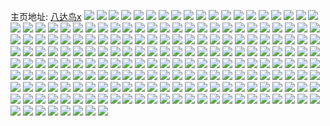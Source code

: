 主页地址: [八达鸟x](https://weibo.com/u/1851072375) 
![](https://wx4.sinaimg.cn/mw2000/6e551f77ly1h985huc6rrj21jk0se7kp.jpg) 
![](https://wx4.sinaimg.cn/mw2000/6e551f77ly1h8eyus3f3xj20zo2567pg.jpg) 
![](https://wx4.sinaimg.cn/mw2000/6e551f77ly1h8eyuqur6gj20zo256avo.jpg) 
![](https://wx4.sinaimg.cn/mw2000/6e551f77ly1h8eyut4qgvj20zo256dyq.jpg) 
![](https://wx4.sinaimg.cn/mw2000/6e551f77ly1h8dyje3t64j20zo256x32.jpg) 
![](https://wx4.sinaimg.cn/mw2000/6e551f77ly1h8clkscftaj20zo2561kx.jpg) 
![](https://wx4.sinaimg.cn/mw2000/6e551f77ly1h8ac2wcr38j20zo256apr.jpg) 
![](https://wx4.sinaimg.cn/mw2000/6e551f77ly1h8ac411vv7j20u01sw11j.jpg) 
![](https://wx4.sinaimg.cn/mw2000/6e551f77ly1h8ac40stlmj20u01swaie.jpg) 
![](https://wx4.sinaimg.cn/mw2000/6e551f77ly1h82o9h1yy2j20zo256npd.jpg) 
![](https://wx4.sinaimg.cn/mw2000/6e551f77ly1h80zz3wfg6j20zk0k0n1l.jpg) 
![](https://wx4.sinaimg.cn/mw2000/6e551f77ly1h7nesiyf0lj21o0280hdt.jpg) 
![](https://wx4.sinaimg.cn/mw2000/6e551f77ly1h7nesjimcbj21o0280hdt.jpg) 
![](https://wx4.sinaimg.cn/mw2000/6e551f77ly1h7nesjxifcj21o0280kjl.jpg) 
![](https://wx4.sinaimg.cn/mw2000/6e551f77ly1h7nesk95koj20n90n9jwb.jpg) 
![](https://wx4.sinaimg.cn/mw2000/6e551f77ly1h7d4cpwmxhj224b24bhdv.jpg) 
![](https://wx4.sinaimg.cn/mw2000/6e551f77ly1h7d4cnlpd4j22ce2cehdw.jpg) 
![](https://wx4.sinaimg.cn/mw2000/6e551f77ly1h68hwzmesbj20u01swn2l.jpg) 
![](https://wx4.sinaimg.cn/mw2000/6e551f77ly1h61ukjgj8bj21o01o0qv5.jpg) 
![](https://wx4.sinaimg.cn/mw2000/6e551f77ly1h61ukp10lgj23342bcnpe.jpg) 
![](https://wx4.sinaimg.cn/mw2000/6e551f77ly1h61ukq73zqj22c02c01ky.jpg) 
![](https://wx4.sinaimg.cn/mw2000/6e551f77ly1h61ukr5e7gj22c02c0qv5.jpg) 
![](https://wx4.sinaimg.cn/mw2000/6e551f77ly1h61ukslf5kj22c02c0hdt.jpg) 
![](https://wx4.sinaimg.cn/mw2000/6e551f77ly1h61ukgibihj22c02c04qq.jpg) 
![](https://wx4.sinaimg.cn/mw2000/6e551f77ly1h61uktd637j22c02c0kjl.jpg) 
![](https://wx4.sinaimg.cn/mw2000/6e551f77ly1h61uku9ijuj22c02c0u0x.jpg) 
![](https://wx4.sinaimg.cn/mw2000/6e551f77ly1h5jbkw37rqj20u00u0tfu.jpg) 
![](https://wx4.sinaimg.cn/mw2000/6e551f77ly1h5jbkwmkcxj20sg0sgagk.jpg) 
![](https://wx4.sinaimg.cn/mw2000/6e551f77ly1h56avpy2otj20u00vgq98.jpg) 
![](https://wx4.sinaimg.cn/mw2000/6e551f77ly1h56avqlec6j20u013utgr.jpg) 
![](https://wx4.sinaimg.cn/mw2000/6e551f77ly1h56avt7g91j20u019b48p.jpg) 
![](https://wx4.sinaimg.cn/mw2000/6e551f77ly1h56avqzncoj21920u045k.jpg) 
![](https://wx4.sinaimg.cn/mw2000/6e551f77ly1h56avr7snpj21300u0aik.jpg) 
![](https://wx4.sinaimg.cn/mw2000/6e551f77ly1h56avs5t7ij20u0140grs.jpg) 
![](https://wx4.sinaimg.cn/mw2000/6e551f77ly1h52tn2yl4zj22c0340u0y.jpg) 
![](https://wx4.sinaimg.cn/mw2000/6e551f77ly1h510d64g6jj22801o01ky.jpg) 
![](https://wx4.sinaimg.cn/mw2000/6e551f77ly1h510d52m5mj238k25ox6q.jpg) 
![](https://wx4.sinaimg.cn/mw2000/6e551f77ly1h510d9ki8pj238k25oe83.jpg) 
![](https://wx4.sinaimg.cn/mw2000/6e551f77ly1h510dcambij238k25ohdv.jpg) 
![](https://wx4.sinaimg.cn/mw2000/6e551f77ly1h510dedamqj21tj38khdu.jpg) 
![](https://wx4.sinaimg.cn/mw2000/6e551f77ly1h4pcdcy4saj22c0340x6q.jpg) 
![](https://wx4.sinaimg.cn/mw2000/6e551f77ly1h4pcdgr0v8j22c0340e84.jpg) 
![](https://wx4.sinaimg.cn/mw2000/6e551f77ly1h4pcdbkkksj22ds1sce81.jpg) 
![](https://wx4.sinaimg.cn/mw2000/6e551f77ly1h4pcdjdf75j20zo1d91ju.jpg) 
![](https://wx4.sinaimg.cn/mw2000/6e551f77ly1h4pcdly944j20zo1bkqr6.jpg) 
![](https://wx4.sinaimg.cn/mw2000/6e551f77ly1h4pcdmujcsj23402c07wi.jpg) 
![](https://wx4.sinaimg.cn/mw2000/6e551f77ly1h3yo4hr226j22c0340e84.jpg) 
![](https://wx4.sinaimg.cn/mw2000/6e551f77ly1h3yo4jla7nj22p820xqv5.jpg) 
![](https://wx4.sinaimg.cn/mw2000/6e551f77ly1h3yo4le8uaj22jy1wzqv6.jpg) 
![](https://wx4.sinaimg.cn/mw2000/6e551f77ly1h3yo4b4tkgj20xc2301kx.jpg) 
![](https://wx4.sinaimg.cn/mw2000/6e551f77ly1h3yo4c5wasj20xc230e81.jpg) 
![](https://wx4.sinaimg.cn/mw2000/6e551f77ly1h3yo4f34ikj23402c0b2d.jpg) 
![](https://wx4.sinaimg.cn/mw2000/6e551f77ly1h3kch7ah2xj20u01sxq8v.jpg) 
![](https://wx4.sinaimg.cn/mw2000/6e551f77gy1h2pn5q8qusj20u01sxjws.jpg) 
![](https://wx4.sinaimg.cn/mw2000/6e551f77gy1h2oeszfs9aj22560zo7wh.jpg) 
![](https://wx4.sinaimg.cn/mw2000/6e551f77ly1h23mwygkp1j20k00zk10z.jpg) 
![](https://wx4.sinaimg.cn/mw2000/6e551f77gy1h1vkkmz7o0j20zo0hx0u8.jpg) 
![](https://wx4.sinaimg.cn/mw2000/6e551f77ly1h106dpfv66j20u00kiq5j.jpg) 
![](https://wx4.sinaimg.cn/mw2000/6e551f77gy1h0y1xqtrirj20tt0p0dks.jpg) 
![](https://wx4.sinaimg.cn/mw2000/6e551f77ly1h0tefv9h7mj20mi0u0q8g.jpg) 
![](https://wx4.sinaimg.cn/mw2000/6e551f77ly1h0tefuj8cdj22bc334x6p.jpg) 
![](https://wx4.sinaimg.cn/mw2000/6e551f77ly1h0nb87mpydj20u01i07ct.jpg) 
![](https://wx4.sinaimg.cn/mw2000/6e551f77ly1h0nb87z342j20s11o0tiw.jpg) 
![](https://wx4.sinaimg.cn/mw2000/6e551f77ly1h0nb88aexfj20f40r8gms.jpg) 
![](https://wx4.sinaimg.cn/mw2000/6e551f77ly1h0nb88sifcj20qo0zk78k.jpg) 
![](https://wx4.sinaimg.cn/mw2000/6e551f77ly1h0nb895d14j217x26212b.jpg) 
![](https://wx4.sinaimg.cn/mw2000/6e551f77ly1h0nb89qj53j21jk2bc4qp.jpg) 
![](https://wx4.sinaimg.cn/mw2000/6e551f77ly1h0nb8a2q7lj21jk111qch.jpg) 
![](https://wx4.sinaimg.cn/mw2000/6e551f77gy1h08h4uzdx2j20u00u0whq.jpg) 
![](https://wx4.sinaimg.cn/mw2000/6e551f77gy1h08h4uhy1gj21400u046r.jpg) 
![](https://wx4.sinaimg.cn/mw2000/6e551f77gy1h02oshthkmj20u00u0whq.jpg) 
![](https://wx4.sinaimg.cn/mw2000/6e551f77gy1h02osimw04j20u00u0tcr.jpg) 
![](https://wx4.sinaimg.cn/mw2000/6e551f77gy1h02osj1r79j20qo0qotc5.jpg) 
![](https://wx4.sinaimg.cn/mw2000/6e551f77gy1h02osjh7xmj20u00u0dhz.jpg) 
![](https://wx4.sinaimg.cn/mw2000/6e551f77gy1gzzg8am1frj20u0140n3v.jpg) 
![](https://wx4.sinaimg.cn/mw2000/6e551f77gy1gzzg8bocq3j20u0140qb1.jpg) 
![](https://wx4.sinaimg.cn/mw2000/6e551f77gy1gzzg8cp10gj20u0140aho.jpg) 
![](https://wx4.sinaimg.cn/mw2000/6e551f77gy1gzzg891v6sj20u0140gt8.jpg) 
![](https://wx4.sinaimg.cn/mw2000/6e551f77gy1gzzg8dkz0ej20u0140th9.jpg) 
![](https://wx4.sinaimg.cn/mw2000/6e551f77ly1gynlavab0rj20u0140wnp.jpg) 
![](https://wx4.sinaimg.cn/mw2000/6e551f77ly1gyk6masgnfj20u01swtil.jpg) 
![](https://wx4.sinaimg.cn/mw2000/6e551f77ly1gyedswh6hcj20yi1pchdt.jpg) 
![](https://wx4.sinaimg.cn/mw2000/6e551f77ly1gyedszb9gcj20yi1pcnpd.jpg) 
![](https://wx4.sinaimg.cn/mw2000/6e551f77gy1gy36cmptq7j20u01sxtdt.jpg) 
![](https://wx4.sinaimg.cn/mw2000/6e551f77gy1gy1k0grzj3j20zo2561h6.jpg) 
![](https://wx4.sinaimg.cn/mw2000/6e551f77gy1gxo6xr3tntj20lc0sg40n.jpg) 
![](https://wx4.sinaimg.cn/mw2000/6e551f77gy1gwxk813letj20jk0jojst.jpg) 
![](https://wx4.sinaimg.cn/mw2000/0021gUu3gy1gvfdqmmcmuj60u01sxaf202.jpg) 
![](https://wx4.sinaimg.cn/mw2000/6e551f77ly1gtj51y7trnj20u00u0ad0.jpg) 
![](https://wx4.sinaimg.cn/mw2000/6e551f77ly1gtj5230hcaj20u00u0q6c.jpg) 
![](https://wx4.sinaimg.cn/mw2000/6e551f77ly1gtj521vqakj20u00u043d.jpg) 
![](https://wx4.sinaimg.cn/mw2000/6e551f77ly1gtj51yn60cj20u00u0ahc.jpg) 
![](https://wx4.sinaimg.cn/mw2000/6e551f77ly1gtj5202t3wj20u00u0q9e.jpg) 
![](https://wx4.sinaimg.cn/mw2000/6e551f77ly1gtj51zutr0j20u00u079d.jpg) 
![](https://wx4.sinaimg.cn/mw2000/6e551f77ly1gtj5210d2dj21400u0n12.jpg) 
![](https://wx4.sinaimg.cn/mw2000/6e551f77ly1gtj5215mxjj21400u00ym.jpg) 
![](https://wx4.sinaimg.cn/mw2000/6e551f77gy1gsqvcqfxdjj22c02c0kjl.jpg) 
![](https://wx4.sinaimg.cn/mw2000/6e551f77gy1gsg99lkz3cj20u00tjtdv.jpg) 
![](https://wx4.sinaimg.cn/mw2000/6e551f77gy1gs614o7c5pj20u00u0k20.jpg) 
![](https://wx4.sinaimg.cn/mw2000/6e551f77gy1gs614ourmrj20u00u0k1g.jpg) 
![](https://wx4.sinaimg.cn/mw2000/6e551f77gy1grw42fx459j21400u0tgs.jpg) 
![](https://wx4.sinaimg.cn/mw2000/6e551f77gy1grw42gppyzj20u0140n6a.jpg) 
![](https://wx4.sinaimg.cn/mw2000/6e551f77gy1grw42h8z1mj21400u0k02.jpg) 
![](https://wx4.sinaimg.cn/mw2000/6e551f77gy1gqvjujm8l3j20u00u0k0u.jpg) 
![](https://wx4.sinaimg.cn/mw2000/6e551f77gy1gqvjukb4agj20u00u0tkf.jpg) 
![](https://wx4.sinaimg.cn/mw2000/6e551f77gy1gqvjv1t097j20u00u043z.jpg) 
![](https://wx4.sinaimg.cn/mw2000/6e551f77gy1gqrkwmh2pxj20tu0tu7wh.jpg) 
![](https://wx4.sinaimg.cn/mw2000/6e551f77gy1gqnhqum7u8j21kw1kwhdt.jpg) 
![](https://wx4.sinaimg.cn/mw2000/6e551f77gy1gqb3gacg9mj20qu0k67ga.jpg) 
![](https://wx4.sinaimg.cn/mw2000/6e551f77gy1gq2uhd60vtj20u00u0af4.jpg) 
![](https://wx4.sinaimg.cn/mw2000/6e551f77gy1gq2uhdy89sj20u00u07d6.jpg) 
![](https://wx4.sinaimg.cn/mw2000/6e551f77gy1gpmtlckzwrj20u01sxqvh.jpg) 
![](https://wx4.sinaimg.cn/mw2000/6e551f77gy1gpkf2lrspcj206w02i749.jpg) 
![](https://wx4.sinaimg.cn/mw2000/6e551f77gy1gp59kqdaz7j20u01sxb29.jpg) 
![](https://wx4.sinaimg.cn/mw2000/6e551f77gy1gp59kotl8lj20u01sxb29.jpg) 
![](https://wx4.sinaimg.cn/mw2000/6e551f77gy1gp59krq147j20u01sxb29.jpg) 
![](https://wx4.sinaimg.cn/mw2000/6e551f77gy1gp59ktp3zpj20u01sxb29.jpg) 
![](https://wx4.sinaimg.cn/mw2000/6e551f77gy1gp4mg4z80uj21uc1acal3.jpg) 
![](https://wx4.sinaimg.cn/mw2000/6e551f77gy1gp4mg5gsaqj21uc1ac13o.jpg) 
![](https://wx4.sinaimg.cn/mw2000/6e551f77gy1gp4mg4hdc1j21uc1ac13t.jpg) 
![](https://wx4.sinaimg.cn/mw2000/6e551f77gy1gp4mg7j86hj21uc1acb2g.jpg) 
![](https://wx4.sinaimg.cn/mw2000/6e551f77gy1gp4mg89xdqj21uc1actjx.jpg) 
![](https://wx4.sinaimg.cn/mw2000/6e551f77gy1gp4mg8w5m8j21uc1acq9w.jpg) 
![](https://wx4.sinaimg.cn/mw2000/6e551f77gy1goxgmontpej22560zo1l2.jpg) 
![](https://wx4.sinaimg.cn/mw2000/6e551f77gy1goxgmledrij22560zo1l2.jpg) 
![](https://wx4.sinaimg.cn/mw2000/6e551f77gy1gotsrcnj2kj22yo1o0npe.jpg) 
![](https://wx4.sinaimg.cn/mw2000/6e551f77gy1gotsrb9hshj22yo1o0e82.jpg) 
![](https://wx4.sinaimg.cn/mw2000/6e551f77gy1gotsrdjeyoj22yo1o01ky.jpg) 
![](https://wx4.sinaimg.cn/mw2000/6e551f77gy1gotsrf9ivgj21sc1scke3.jpg) 
![](https://wx4.sinaimg.cn/mw2000/6e551f77gy1gotsrgl1dgj21sb1sbwyg.jpg) 
![](https://wx4.sinaimg.cn/mw2000/6e551f77gy1gotsrhm2u6j21sb1sb4n5.jpg) 
![](https://wx4.sinaimg.cn/mw2000/6e551f77gy1gom01jazbvj20zo0iw75o.jpg) 
![](https://wx4.sinaimg.cn/mw2000/6e551f77gy1gofvs9ll7kj20kx0lon0a.jpg) 
![](https://wx4.sinaimg.cn/mw2000/6e551f77ly1go87parfxrj21uc1ackju.jpg) 
![](https://wx4.sinaimg.cn/mw2000/6e551f77ly1go87pd1pjwj21uc1acu16.jpg) 
![](https://wx4.sinaimg.cn/mw2000/6e551f77ly1go75sjjyiij20zo2561l2.jpg) 
![](https://wx4.sinaimg.cn/mw2000/6e551f77ly1go4uq7dugdj21sc2dse81.jpg) 
![](https://wx4.sinaimg.cn/mw2000/6e551f77ly1go4uq5xohpj21sc2dse81.jpg) 
![](https://wx4.sinaimg.cn/mw2000/6e551f77ly1go4uq92009j21o02801ky.jpg) 
![](https://wx4.sinaimg.cn/mw2000/6e551f77ly1go4uqa2m2yj21o0280qv5.jpg) 
![](https://wx4.sinaimg.cn/mw2000/6e551f77ly1go397z3cy2j216y0u07wh.jpg) 
![](https://wx4.sinaimg.cn/mw2000/6e551f77ly1gnzwtkq1uoj21uc1ac1l1.jpg) 
![](https://wx4.sinaimg.cn/mw2000/6e551f77ly1gnzwtm93y7j21uc1acu0y.jpg) 
![](https://wx4.sinaimg.cn/mw2000/6e551f77ly1gnzwhnnfmhj21uc1acnpi.jpg) 
![](https://wx4.sinaimg.cn/mw2000/6e551f77ly1gnzwhqj2n2j21uc1ac1l1.jpg) 
![](https://wx4.sinaimg.cn/mw2000/6e551f77ly1gnzwhr4hrij21000svmy2.jpg) 
![](https://wx4.sinaimg.cn/mw2000/6e551f77ly1gnjpldpt0gj21400u04d2.jpg) 
![](https://wx4.sinaimg.cn/mw2000/6e551f77ly1gnjple4p3aj21400u0aok.jpg) 
![](https://wx4.sinaimg.cn/mw2000/6e551f77gy1gmwitx1ho1j20zo0rpacy.jpg) 
![](https://wx4.sinaimg.cn/mw2000/6e551f77gy1glng4hcnqcj20u01hcwgc.jpg) 
![](https://wx4.sinaimg.cn/mw2000/6e551f77gy1glng4gy3hbj20k00zk0w2.jpg) 
![](https://wx4.sinaimg.cn/mw2000/6e551f77gy1gjuz4u1darj21o0280hdt.jpg) 
![](https://wx4.sinaimg.cn/mw2000/6e551f77gy1gjuz4v6e5yj21o0280qv5.jpg) 
![](https://wx4.sinaimg.cn/mw2000/6e551f77gy1gjuz4w1c2ij21o0280e81.jpg) 
![](https://wx4.sinaimg.cn/mw2000/6e551f77gy1gjo3p6t5r0j20hq0fnmyu.jpg) 
![](https://wx4.sinaimg.cn/mw2000/6e551f77gy1gj8yaa5mlmj20zk0qowho.jpg) 
![](https://wx4.sinaimg.cn/mw2000/6e551f77gy1gj313dicr9j20u01jiaib.jpg) 
![](https://wx4.sinaimg.cn/mw2000/6e551f77gy1ginvukwe5vj20yi1pcu11.jpg) 
![](https://wx4.sinaimg.cn/mw2000/6e551f77ly1ggpol0j2v7j20m80m8mzm.jpg) 
![](https://wx4.sinaimg.cn/mw2000/6e551f77ly1ggpol7mafqj20yi1pcu12.jpg) 
![](https://wx4.sinaimg.cn/mw2000/6e551f77ly1ggpol0x9vmj20m80m87ac.jpg) 
![](https://wx4.sinaimg.cn/mw2000/6e551f77ly1ggpolcq2szj20yi1pcb2b.jpg) 
![](https://wx4.sinaimg.cn/mw2000/6e551f77ly1ggpol9ds2fj20m80m8teo.jpg) 
![](https://wx4.sinaimg.cn/mw2000/6e551f77ly1ggpol2sz7mj20yi1pc7wi.jpg) 
![](https://wx4.sinaimg.cn/mw2000/6e551f77ly1ggpol3600jj20ku0rsdl4.jpg) 
![](https://wx4.sinaimg.cn/mw2000/6e551f77ly1ggpola0kxpj20m80m8dkf.jpg) 
![](https://wx4.sinaimg.cn/mw2000/6e551f77ly1ggpol9q8g9j20m80m877b.jpg) 
![](https://wx4.sinaimg.cn/mw2000/6e551f77ly1ggpokzsdp0j20p00xc7b7.jpg) 
![](https://wx4.sinaimg.cn/mw2000/6e551f77ly1ggpol8q2srj20m80m8gsq.jpg) 
![](https://wx4.sinaimg.cn/mw2000/6e551f77ly1ggpol08yqtj20m80m8tdb.jpg) 
![](https://wx4.sinaimg.cn/mw2000/6e551f77ly1ggpol92yzyj20m80m8ah2.jpg) 
![](https://wx4.sinaimg.cn/mw2000/6e551f77ly1ggpo9nzulpj20ku0rs45d.jpg) 
![](https://wx4.sinaimg.cn/mw2000/6e551f77ly1ggpo9mytq7j20ku0rsagl.jpg) 
![](https://wx4.sinaimg.cn/mw2000/6e551f77ly1ggpo9orzntj20m80m8gnh.jpg) 
![](https://wx4.sinaimg.cn/mw2000/6e551f77ly1ggpo9puqobj20m80m8ju3.jpg) 
![](https://wx4.sinaimg.cn/mw2000/6e551f77ly1ggpo9p0st1j20m80m80x1.jpg) 
![](https://wx4.sinaimg.cn/mw2000/6e551f77ly1ggpo9pb7kgj20ku0rsn1s.jpg) 
![](https://wx4.sinaimg.cn/mw2000/6e551f77ly1ggpo9plhj4j20m80m8gq2.jpg) 
![](https://wx4.sinaimg.cn/mw2000/6e551f77ly1ggpo9q2lzcj20m80m8gpf.jpg) 
![](https://wx4.sinaimg.cn/mw2000/6e551f77ly1ggpo9th90kj20yi1pc7wo.jpg) 
![](https://wx4.sinaimg.cn/mw2000/6e551f77ly1gg76f5mk1jj22801o07wh.jpg) 
![](https://wx4.sinaimg.cn/mw2000/6e551f77ly1gg2lh8intbj20yi1pc798.jpg) 
![](https://wx4.sinaimg.cn/mw2000/6e551f77ly1gg2lh98ehdj20qo18pjvl.jpg) 
![](https://wx4.sinaimg.cn/mw2000/6e551f77ly1gfxyus779sj21o02804qp.jpg) 
![](https://wx4.sinaimg.cn/mw2000/6e551f77ly1gfxyusw4kcj21o0280b29.jpg) 
![](https://wx4.sinaimg.cn/mw2000/6e551f77ly1gfxyutv89ij21o0280b29.jpg) 
![](https://wx4.sinaimg.cn/mw2000/6e551f77ly1gfxyuujwgcj21o01o01gp.jpg) 
![](https://wx4.sinaimg.cn/mw2000/6e551f77ly1gfvqfbryinj21o02804qp.jpg) 
![](https://wx4.sinaimg.cn/mw2000/6e551f77ly1gfvqfcaeuqj22801o0b29.jpg) 
![](https://wx4.sinaimg.cn/mw2000/6e551f77ly1gfvqfb9du5j21o01ux7wh.jpg) 
![](https://wx4.sinaimg.cn/mw2000/6e551f77ly1gfvqfcvwxjj21o0280hdo.jpg) 
![](https://wx4.sinaimg.cn/mw2000/6e551f77ly1gfatm7iak5j20kg0kuadn.jpg) 
![](https://wx4.sinaimg.cn/mw2000/6e551f77ly1gf7ax0rt1cj221y2qme81.jpg) 
![](https://wx4.sinaimg.cn/mw2000/6e551f77ly1gf7ax293hnj22c0340tq4.jpg) 
![](https://wx4.sinaimg.cn/mw2000/6e551f77ly1gf7awyn74lj22c0340wzc.jpg) 
![](https://wx4.sinaimg.cn/mw2000/6e551f77ly1geteldki2oj20yi1pcx6t.jpg) 
![](https://wx4.sinaimg.cn/mw2000/6e551f77ly1geos2dy99sj20u00u011g.jpg) 
![](https://wx4.sinaimg.cn/mw2000/6e551f77ly1geos2ea181j20u01407f0.jpg) 
![](https://wx4.sinaimg.cn/mw2000/6e551f77ly1gectx3itmhj21hc0u0gon.jpg) 
![](https://wx4.sinaimg.cn/mw2000/6e551f77ly1ge9bbitbcaj22c0340npe.jpg) 
![](https://wx4.sinaimg.cn/mw2000/6e551f77ly1ge9bbe2do7j22c03401ky.jpg) 
![](https://wx4.sinaimg.cn/mw2000/6e551f77ly1ge9bbl3c15j21o0280x5h.jpg) 
